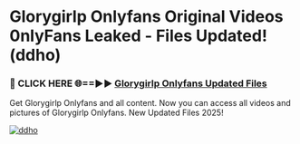 # Glorygirlp Onlyfans Original Videos 0nlyFans Leaked - Files Updated! (ddho)

<h3>🔴 CLICK HERE 🌐==►► <a href="https://tinyurl.com/ehrbuxhb" rel="nofollow">Glorygirlp Onlyfans Updated Files</a></h3>

Get Glorygirlp Onlyfans and all content. Now you can access all videos and pictures of Glorygirlp Onlyfans. New Updated Files 2025!

[![ddho](https://i.imgur.com/lVYEuWS.gif)](https://tinyurl.com/ehrbuxhb)

